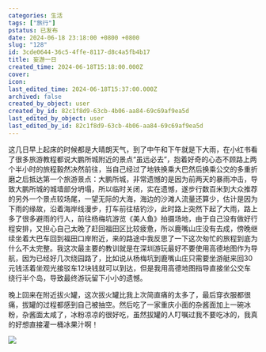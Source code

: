 ```yaml
---
categories: 生活
tags: ["旅行"]
pstatus: 已发布
date: 2024-06-18 23:18:00 +0800 +0800
slug: "128"
id: 3cde0644-36c5-4ffe-8117-d8c4a5fb4b17
title: 妄游一日
created_time: 2024-06-18T15:18:00.000Z
cover: 
icon: 
last_edited_time: 2024-06-18T15:37:00.000Z
archived: false
created_by_object: user
created_by_id: 82c1f8d9-63cb-4b06-aa84-69c69af9ea5d
last_edited_by_object: user
last_edited_by_id: 82c1f8d9-63cb-4b06-aa84-69c69af9ea5d
---
```


这几日早上起床的时候都是大晴朗天气，到了中午和下午就是下大雨，在小红书看了很多旅游教程都说大鹏所城附近的景点“虽远必去”，抱着好奇的心态不顾路上两个半小时的旅程毅然决然前往，当自己经过了地铁换乘大巴然后换乘公交的多重折磨之后抵达第一个旅游景点：大鹏所城，非常遗憾的是因为前两天的暴雨冲击，导致大鹏所城的城墙部分坍塌，所以临时关闭，实在遗憾，遂步行数百米到大众推荐的另外一个景点较场尾，一望无际的大海，海边的沙滩人流量还算少，估计是因为下雨的缘故，沿着海岸线漫步，打车前往桔钓沙，此时路上突然下起了大雨，路上多了很多避雨的行人，前往杨梅坑游览《美人鱼》拍摄场地，由于自己没有做好行程安排，又担心自己太晚了赶回福田区比较疲惫，所以鹿嘴山庄没有去成，傍晚继续坐着大巴车回到福田口岸附近，来的路途中我反思了一下这次匆忙的旅程到底为什么不太完整。我这次最主要的教训就是在深圳游玩最好不要使用高德地图作为导航，因为已经好几次绕园路了，比如说从杨梅坑到鹿嘴山庄只需要坐游艇来回30元钱活着坐观光接驳车12块钱就可以到达，但是我用高德地图指导直接坐公交车绕行半个岛，导致最终游玩留下小小的遗憾。

晚上回来在附近拔火罐，这次拔火罐比我上次简直痛的太多了，最后穿衣服都很痛，拔罐的过程都感到自己被抽空。然后吃了一家重庆小面的杂酱面加上一碗冰粉，杂酱面太咸了，冰粉凉凉的很好吃，虽然拔罐的人叮嘱过我不要吃冰的，我真的好想直接灌一桶冰果汁啊！

![](https://blog.wangyunzi.com/2024/06/W9GCCh.jpg)




